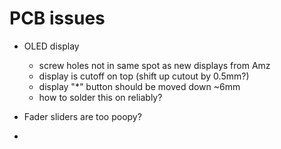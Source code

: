 

# PCB issues

* OLED display 
  * screw holes not in same spot as new displays from Amz
  * display is cutoff on top (shift up cutout by 0.5mm?)
  * display "*" button should be moved down ~6mm
  * how to solder this on reliably? 
  
* Fader sliders are too poopy?
* 
